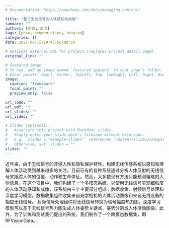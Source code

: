 ```yaml
---
# Documentation: https://wowchemy.com/docs/managing-content/

title: "基于无线信号的人体感知与成像"
summary: ""
authors: [俞聪, 武治]
tags: [pose, segmentation, imaging]
categories: []
date: 2021-08-15T19:45:56+08:00

# Optional external URL for project (replaces project detail page).
external_link: ""

# Featured image
# To use, add an image named `featured.jpg/png` to your page's folder.
# Focal points: Smart, Center, TopLeft, Top, TopRight, Left, Right, BottomLeft, Bottom, BottomRight.
image:
  caption: "framework"
  focal_point: ""
  preview_only: false

url_code: ""
url_pdf: ""
url_slides: ""
url_video: ""

# Slides (optional).
#   Associate this project with Markdown slides.
#   Simply enter your slide deck's filename without extension.
#   E.g. `slides = "example-slides"` references `content/slides/example-slides.md`.
#   Otherwise, set `slides = ""`.
slides: ""
---
```


近年来，由于无线信号的非侵入性和隐私保护特性，构建无线传感系统以感知和理解人体活动受到越来越多的关注。目前已有的各种系统通过分析人体反射的无线信号来跟踪人体的位置、动作和生命体征。然而，大多数现有方法只能预测粗略的人体信息。在这个项目中，我们构建了一个多模态系统，以使用无线信号实现细粒度的人体活动感知和成像，该系统由三个主要部分组成：数据收集、射频信号处理和深度学习模型。数据收集组件收集来自光学相机的人体活动图像和来自无线设备的相应无线信号。 射频信号处理组件将无线信号转换为信号幅度热力图。深度学习模型可以基于无线信号热力图生成人体姿势关键点、姿势分割或人体活动图像。此外，为了训练和测试我们提出的系统，我们制作了一个跨模态数据集，即RFVisionData。